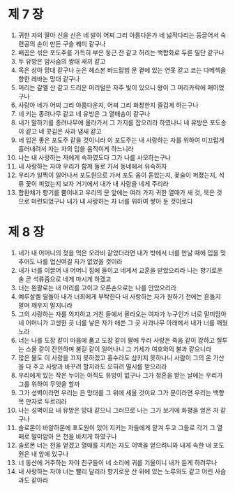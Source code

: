 # 제 7 장

1. 귀한 자의 딸아 신을 신은 네 발이 어찌 그리 아름다운가 네 넓적다리는 둥글어서 숙련공의 손이 만든 구슬 꿰미 같구나 
2. 배꼽은 섞은 포도주를 가득히 부은 둥근 잔 같고 허리는 백합화로 두른 밀단 같구나 
3. 두 유방은 암사슴의 쌍태 새끼 같고 
4. 목은 상아 망대 같구나 눈은 헤스본 바드랍빔 문 곁에 있는 연못 같고 코는 다메섹을 향한 레바논 망대 같구나 
5. 머리는 갈멜 산 같고 드리운 머리털은 자주 빛이 있으니 왕이 그 머리카락에 매이었구나 
6. 사랑아 네가 어찌 그리 아름다운지, 어찌 그리 화창한지 즐겁게 하는구나 
7. 네 키는 종려나무 같고 네 유방은 그 열매송이 같구나 
8. 내가 말하기를 종려나무에 올라가서 그 가지를 잡으리라 하였나니 네 유방은 포도송이 같고 네 콧김은 사과 냄새 같고 
9. 네 입은 좋은 포도주 같을 것이니라 이 포도주는 내 사랑하는 자를 위하여 미끄럽게 흘러내려서 자는 자의 입을 움직이게 하느니라 
10. 나는 내 사랑하는 자에게 속하였도다 그가 나를 사모하는구나 
11. 내 사랑하는 자야 우리가 함께 들로 가서 동네에서 유숙하자 
12. 우리가 일찍이 일어나서 포도원으로 가서 포도 움이 돋았는지, 꽃술이 퍼졌는지, 석류 꽃이 피었는지 보자 거기에서 내가 내 사랑을 네게 주리라 
13. 합환채가 향기를 뿜어내고 우리의 문 앞에는 여러 가지 귀한 열매가 새 것, 묵은 것으로 마련되었구나 내가 내 사랑하는 자 너를 위하여 쌓아 둔 것이로다




# 제 8 장

1. 네가 내 어머니의 젖을 먹은 오라비 같았더라면 내가 밖에서 너를 만날 때에 입을 맞추어도 나를 업신여길 자가 없었을 것이라 
2. 내가 너를 이끌어 내 어머니 집에 들이고 네게서 교훈을 받았으리라 나는 향기로운 술 곧 석류즙으로 네게 마시게 하겠고 
3. 너는 왼팔로는 내 머리를 고이고 오른손으로는 나를 안았으리라 
4. 예루살렘 딸들아 내가 너희에게 부탁한다 내 사랑하는 자가 원하기 전에는 흔들지 말며 깨우지 말지니라 
5. 그의 사랑하는 자를 의지하고 거친 들에서 올라오는 여자가 누구인가 너로 말미암아 네 어머니가 고생한 곳 너를 낳은 자가 애쓴 그 곳 사과나무 아래에서 내가 너를 깨웠노라 
6. 너는 나를 도장 같이 마음에 품고 도장 같이 팔에 두라 사랑은 죽음 같이 강하고 질투는 스올 같이 잔인하며 불길 같이 일어나니 그 기세가 여호와의 불과 같으니라 
7. 많은 물도 이 사랑을 끄지 못하겠고 홍수라도 삼키지 못하나니 사람이 그의 온 가산을 다 주고 사랑과 바꾸려 할지라도 오히려 멸시를 받으리라 
8. 우리에게 있는 작은 누이는 아직도 유방이 없구나 그가 청혼을 받는 날에는 우리가 그를 위하여 무엇을 할까 
9. 그가 성벽이라면 우리는 은 망대를 그 위에 세울 것이요 그가 문이라면 우리는 백향목 판자로 두르리라 
10. 나는 성벽이요 내 유방은 망대 같으니 그러므로 나는 그가 보기에 화평을 얻은 자 같구나 
11. 솔로몬이 바알하몬에 포도원이 있어 지키는 자들에게 맡겨 두고 그들로 각기 그 열매로 말미암아 은 천을 바치게 하였구나 
12. 솔로몬 너는 천을 얻겠고 열매를 지키는 자도 이백을 얻으려니와 내게 속한 내 포도원은 내 앞에 있구나 
13. 너 동산에 거주하는 자야 친구들이 네 소리에 귀를 기울이니 내가 듣게 하려무나 
14. 내 사랑하는 자야 너는 빨리 달리라 향기로운 산 위에 있는 노루와도 같고 어린 사슴과도 같아라